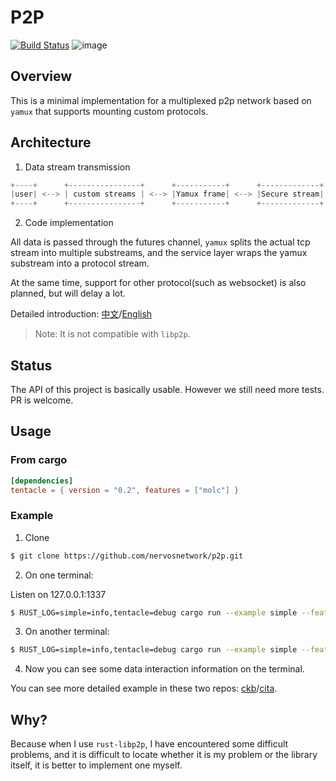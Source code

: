 # P2P

[![Build Status](https://api.travis-ci.org/driftluo/p2p.svg?branch=master)](https://travis-ci.org/driftluo/p2p)
![image](https://img.shields.io/badge/rustc-1.42-blue.svg)

## Overview

This is a minimal implementation for a multiplexed p2p network based on `yamux` that supports mounting custom protocols.

## Architecture

1. Data stream transmission

```rust
+----+      +----------------+      +-----------+      +-------------+      +----------+      +------+
|user| <--> | custom streams | <--> |Yamux frame| <--> |Secure stream| <--> |TCP stream| <--> |remote|
+----+      +----------------+      +-----------+      +-------------+      +----------+      +------+
```

2. Code implementation

All data is passed through the futures channel, `yamux` splits the actual tcp stream into multiple substreams,
and the service layer wraps the yamux substream into a protocol stream.

At the same time, support for other protocol(such as websocket) is also planned, but will delay a lot.

Detailed introduction: [中文](./docs/introduction_zh.md)/[English](./docs/introduction_en.md)

> Note: It is not compatible with `libp2p`.

## Status

The API of this project is basically usable. However we still need more tests. PR is welcome.

## Usage

### From cargo

```toml
[dependencies]
tentacle = { version = "0.2", features = ["molc"] }
```

### Example

1. Clone

```bash
$ git clone https://github.com/nervosnetwork/p2p.git
```

2. On one terminal:

Listen on 127.0.0.1:1337
```bash
$ RUST_LOG=simple=info,tentacle=debug cargo run --example simple --features molc -- server
```

3. On another terminal:

```bash
$ RUST_LOG=simple=info,tentacle=debug cargo run --example simple --features molc
```

4. Now you can see some data interaction information on the terminal.

You can see more detailed example in these two repos: [ckb](https://github.com/nervosnetwork/ckb)/[cita](https://github.com/cryptape/cita).

## Why?

Because when I use `rust-libp2p`, I have encountered some difficult problems,
and it is difficult to locate whether it is my problem or the library itself,
it is better to implement one myself.
